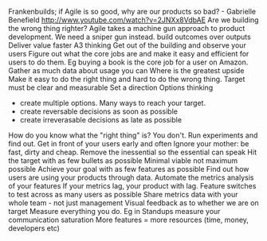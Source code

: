 Frankenbuilds; if Agile is so good, why are our products so bad? - Gabrielle Benefield
http://www.youtube.com/watch?v=2JNXx8VdbAE
Are we building the wrong thing righter?
Agile takes a machine gun approach to product development. We need a sniper gun instead.
build outcomes over outputs
Deliver value faster
A3 thinking
Get out of the building and observe your users
Figure out what the core jobs are and make it easy and efficient for users to do them. Eg buying a book is the core job for a user on Amazon.
Gather as much data about usage you can
Where is the greatest upside
Make it easy to do the right thing and hard to do the wrong thing.
Target must be clear and measurable
Set a direction
Options thinking
 - create multiple options. Many ways to reach your target.
 - create reversable decisions as soon as possible
 - create irreverasable decisions as late as possible

 How do you know what the "right thing" is? You don't. Run experiments and find out.
 Get in front of your users early and often
 Ignore your mother: be fast, dirty and cheap.
 Remove the inessential so the essential can speak
 Hit the target with as few bullets as possible
 Minimal viable not maximum possible
 Achieve your goal with as few features as possible
 Find out how users are using your products through data.
 Automate the metrics analysis of your features
 If your metrics lag, your product with lag.
 Feature switches to test across as many users as possible
 Share metrics data with your whole team - not just management
 Visual feedback as to whether we are on target
 Measure everything you do. Eg in Standups measure your communication saturation
 More features = more resources (time, money, developers etc)